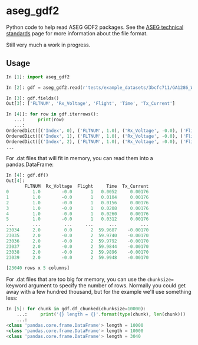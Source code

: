 # aseg_gdf2

Python code to help read ASEG GDF2 packages. See the [ASEG technical standards](https://www.aseg.org.au/technical/aseg-technical-standards) page for more information about the file format.

Still very much a work in progress.

## Usage

```python
In [1]: import aseg_gdf2

In [2]: gdf = aseg_gdf2.read(r'tests/example_datasets/3bcfc711/GA1286_Waveforms')

In [3]: gdf.fields()
Out[3]: ['FLTNUM', 'Rx_Voltage', 'Flight', 'Time', 'Tx_Current']

In [4]]: for row in gdf.iterrows():
   ...:     print(row)
   ...:
OrderedDict([('Index', 0), ('FLTNUM', 1.0), ('Rx_Voltage', -0.0), ('Flight', 1), ('Time', 0.0052), ('Tx_Current', 0.00176)])
OrderedDict([('Index', 1), ('FLTNUM', 1.0), ('Rx_Voltage', -0.0), ('Flight', 1), ('Time', 0.0104), ('Tx_Current', 0.00176)])
OrderedDict([('Index', 2), ('FLTNUM', 1.0), ('Rx_Voltage', -0.0), ('Flight', 1), ('Time', 0.0156), ('Tx_Current', 0.00176)])
...
```

For .dat files that will fit in memory, you can read them into a pandas.DataFrame:

```python
In [4]: gdf.df()
Out[4]:
       FLTNUM  Rx_Voltage  Flight     Time  Tx_Current
0         1.0        -0.0       1   0.0052     0.00176
1         1.0        -0.0       1   0.0104     0.00176
2         1.0        -0.0       1   0.0156     0.00176
3         1.0        -0.0       1   0.0208     0.00176
4         1.0        -0.0       1   0.0260     0.00176
5         1.0        -0.0       1   0.0312     0.00176
...       ...         ...     ...      ...         ...
23034     2.0         0.0       2  59.9687    -0.00170
23035     2.0        -0.0       2  59.9740    -0.00170
23036     2.0        -0.0       2  59.9792    -0.00170
23037     2.0        -0.0       2  59.9844    -0.00170
23038     2.0        -0.0       2  59.9896    -0.00170
23039     2.0        -0.0       2  59.9948    -0.00170

[23040 rows x 5 columns]
```

For .dat files that are too big for memory, you can use the ``chunksize=`` keyword argument to specify the number of rows. Normally you could get away with a few hundred thousand, but for the example we'll use something less:

```python
In [5]: for chunk in gdf.df_chunked(chunksize=10000):
    ...:     print('{} length = {}'.format(type(chunk), len(chunk)))
    ...:
<class 'pandas.core.frame.DataFrame'> length = 10000
<class 'pandas.core.frame.DataFrame'> length = 10000
<class 'pandas.core.frame.DataFrame'> length = 3040
```
